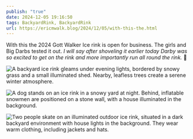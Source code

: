 ```yaml
---
publish: "true"
date: 2024-12-05 19:16:50
tags: BackyardRink, BackyardRink
url: https://ericmwalk.blog/2024/12/05/with-this-the.html
---
```


With this the 2024 Gott Walker Ice rink is open for business. The girls and Big Darbs tested it out. *I will say after shoveling it earlier today Darby was so excited to get on the rink and more importantly run all round the rink.* 🏒

![A backyard ice rink gleams under evening lights, bordered by snowy grass and a small illuminated shed. Nearby, leafless trees create a serene winter atmosphere.](https://ericmwalk.blog/uploads/2024/img-1128.jpeg)

![A dog stands on an ice rink in a snowy yard at night. Behind, inflatable snowmen are positioned on a stone wall, with a house illuminated in the background.](https://ericmwalk.blog/uploads/2024/img-1134.jpeg)

![Two people skate on an illuminated outdoor ice rink, situated in a dark backyard environment with house lights in the background. They wear warm clothing, including jackets and hats.](https://ericmwalk.blog/uploads/2024/img-1139.jpeg)